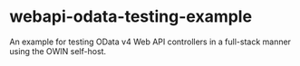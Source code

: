 # webapi-odata-testing-example
An example for testing OData v4 Web API controllers in a full-stack manner using the OWIN self-host.
